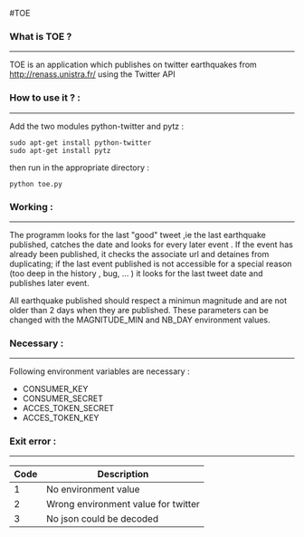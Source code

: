 #TOE



### What is TOE ?

*****************


TOE is an application which publishes on twitter earthquakes from 
http://renass.unistra.fr/ using the Twitter API



### How to use it ?  :

**********************


Add the two modules python-twitter and pytz :

```
sudo apt-get install python-twitter 
sudo apt-get install pytz
```

then run in the appropriate directory :

```
python toe.py 
```


### Working :

*************


The programm looks for the last "good" tweet ,ie the last earthquake published, 
catches the date and looks for every later event .
If the event has already been published, it checks the associate url and 
detaines from duplicating; 
if the last event published is not accessible 
for a special reason (too deep in the history , bug, ... )
it looks for the last tweet date and publishes later event.

All earthquake published should respect a minimun magnitude and are not older 
than 2 days when they are published. These parameters can be changed with 
the MAGNITUDE_MIN and NB_DAY environment values.


### Necessary  :

****************


Following environment variables are necessary :					
* CONSUMER_KEY
* CONSUMER_SECRET
* ACCES_TOKEN_SECRET
* ACCES_TOKEN_KEY


### Exit error :
 
****************		 
 

|	Code    |   		  Description			   |
|-----------|--------------------------------------|
|	  1     |  No environment value                |
|	  2     |  Wrong environment value for twitter | 
|	  3     |  No json could be decoded             |







